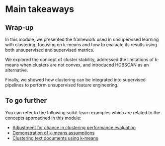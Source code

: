 # Main takeaways

## Wrap-up

<!-- Quick wrap-up for the module -->

In this module, we presented the framework used in unsupervised learning with
clustering, focusing on k-means and how to evaluate its results using both
unsupervised and supervised metrics.

We explored the concept of cluster stability, addressed the limitations of
k-means when clusters are not convex, and introduced HDBSCAN as an alternative.

Finally, we showed how clustering can be integrated into supervised pipelines
to perform unsupervised feature engineering.

## To go further

<!-- Some extra links of content to go further -->

You can refer to the following scikit-learn examples which are related to
the concepts approached in this module:

- [Adjustment for chance in clustering performance evaluation](https://scikit-learn.org/stable/auto_examples/cluster/plot_adjusted_for_chance_measures.html)
- [Demonstration of k-means assumptions](https://scikit-learn.org/stable/auto_examples/cluster/plot_kmeans_assumptions.html)
- [Clustering text documents using k-means](https://scikit-learn.org/stable/auto_examples/text/plot_document_clustering.html)
